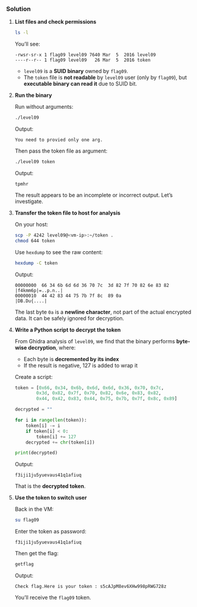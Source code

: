### Solution

1. **List files and check permissions**

	```bash
	ls -l
	```

	You’ll see:

	```
	-rwsr-sr-x 1 flag09 level09 7640 Mar  5  2016 level09
	----r--r-- 1 flag09 level09   26 Mar  5  2016 token
	```

	* `level09` is a **SUID binary** owned by `flag09`.
	* The `token` file is **not readable** by `level09` user (only by `flag09`), but **executable binary can read it** due to SUID bit.

2. **Run the binary**

	Run without arguments:

	```bash
	./level09
	```

	Output:

	```
	You need to provied only one arg.
	```

	Then pass the token file as argument:

	```bash
	./level09 token
	```

	Output:

	```
	tpmhr
	```

	The result appears to be an incomplete or incorrect output. Let’s investigate.

3. **Transfer the token file to host for analysis**

	On your host:

	```bash
	scp -P 4242 level09@<vm-ip>:~/token .
	chmod 644 token
	```

	Use `hexdump` to see the raw content:

	```bash
	hexdump -C token
	```

	Output:

	```
	00000000  66 34 6b 6d 6d 36 70 7c  3d 82 7f 70 82 6e 83 82  |f4kmm6p|=..p.n..|
	00000010  44 42 83 44 75 7b 7f 8c  89 0a                    |DB.Du{....|
	```

	The last byte `0a` is a **newline character**, not part of the actual encrypted data. It can be safely ignored for decryption.

4. **Write a Python script to decrypt the token**

	From Ghidra analysis of `level09`, we find that the binary performs **byte-wise decryption**, where:

	* Each byte is **decremented by its index**
	* If the result is negative, 127 is added to wrap it

	Create a script:

	```python
	token = [0x66, 0x34, 0x6b, 0x6d, 0x6d, 0x36, 0x70, 0x7c,
			0x3d, 0x82, 0x7f, 0x70, 0x82, 0x6e, 0x83, 0x82,
			0x44, 0x42, 0x83, 0x44, 0x75, 0x7b, 0x7f, 0x8c, 0x89]

	decrypted = ""

	for i in range(len(token)):
		token[i] -= i
		if token[i] < 0:
			token[i] += 127
		decrypted += chr(token[i])

	print(decrypted)
	```

	Output:

	```
	f3iji1ju5yuevaus41q1afiuq
	```

	That is the **decrypted token**.

5. **Use the token to switch user**

	Back in the VM:

	```bash
	su flag09
	```

	Enter the token as password:

	```
	f3iji1ju5yuevaus41q1afiuq
	```

	Then get the flag:

	```bash
	getflag
	```

	Output:

	```
	Check flag.Here is your token : s5cAJpM8ev6XHw998pRWG728z
	```

	You’ll receive the `flag09` token.
